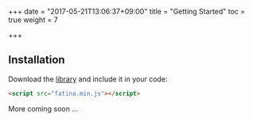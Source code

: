 +++
date = "2017-05-21T13:06:37+09:00"
title = "Getting Started"
toc = true
weight = 7

+++

## Installation

Download the [library](https://github.com/kefniark/Fatina/releases) and include it in your code:

```html
<script src="fatina.min.js"></script>
```
<!--
You can also reference a CDN-hosted version in your code, thanks to cdnjs. For example:

```html
<script src="..."></script>
```


### More advanced users might want to...

#### Use `npm`

```bash
npm install Fatina
```

Then include the Fatina module with the standard node.js `require`:

```javascript
var Fatina = require('Fatina');
```

And you can use Fatina as in all other samples :
```javascript
var t = new Fatina.Tween( /* etc */ );
t.start();
```
-->

More coming soon ...